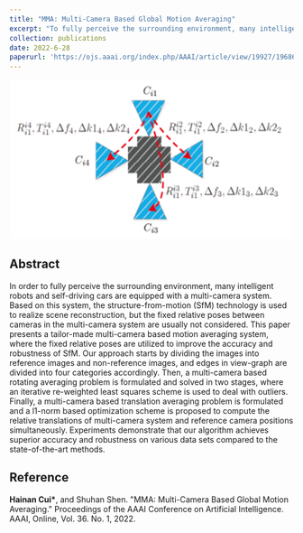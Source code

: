 ```yaml
---
title: "MMA: Multi-Camera Based Global Motion Averaging"
excerpt: "To fully perceive the surrounding environment, many intelligent robots and self-driving cars are equipped with a multi-camera system. We propose tailor-made multi-camera based motion averaging system that calibrates and fuses the rigged constraints automatically. Experiments demonstrate that our algorithm achieves superior accuracy and robustness on various data sets compared to the state-of-the-art methods. <br/> <img src="/images/MMA.png" width="500">"
collection: publications
date: 2022-6-28
paperurl: 'https://ojs.aaai.org/index.php/AAAI/article/view/19927/19686'
---
```


<div align='center'>
  <img src="/images/MMA.png" width="500">  
</div>

## Abstract

In order to fully perceive the surrounding environment, many intelligent robots and self-driving cars are equipped with a multi-camera system. Based on this system, the structure-from-motion (SfM) technology is used to realize scene reconstruction, but the fixed relative poses between cameras in the multi-camera system are usually not considered. This paper presents a tailor-made multi-camera based motion averaging system, where the fixed relative poses are utilized to improve the accuracy and robustness of SfM. Our approach starts by dividing the images into reference images and non-reference images, and edges in view-graph are divided into four categories accordingly. Then, a multi-camera based rotating averaging problem is formulated and solved in two stages, where an iterative re-weighted least squares scheme is used to deal with outliers. Finally, a multi-camera based translation averaging problem is formulated and a l1-norm based optimization scheme is proposed to compute the relative translations of multi-camera system and reference camera positions simultaneously. Experiments demonstrate that our algorithm achieves superior accuracy and robustness on various data sets compared to the state-of-the-art methods.

## Reference

**Hainan Cui\***, and Shuhan Shen. "MMA: Multi-Camera Based Global Motion Averaging." Proceedings of the AAAI Conference on Artificial Intelligence. AAAI, Online, Vol. 36. No. 1, 2022.